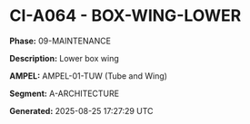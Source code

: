 # CI-A064 - BOX-WING-LOWER

**Phase:** 09-MAINTENANCE

**Description:** Lower box wing

**AMPEL:** AMPEL-01-TUW (Tube and Wing)

**Segment:** A-ARCHITECTURE

**Generated:** 2025-08-25 17:27:29 UTC
